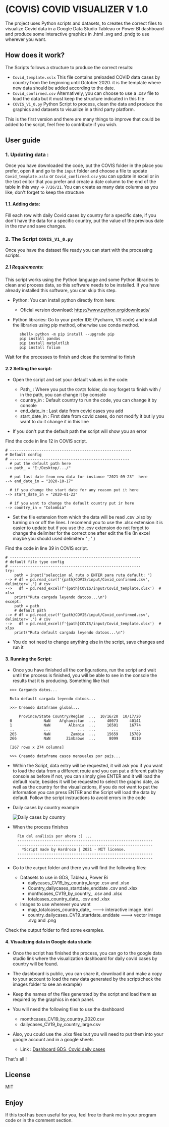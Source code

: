# (COVIS) COVID VISUALIZER V 1.0

The project uses Python scripts and datasets, to creates the correct files to visualize Covid data in a Google Data Studio  Tableau or Power BI dashboard and produce some interactive graphics in .html .svg and .pndg to use wherever you want.

## How does it work?
The Scripts follows a structure to produce the correct results:
 * `Covid_template.xslx` This file contains preloaded COVID data cases by country from the beginning until October 2020. it is the template where new data should be added according to the date.
 * `Covid_confirmed.csv` Alternatively, you can choose to use a .csv file to load the data but it must keep the structure indicated in this file
 * `COVIS_V1_0.py` Python Script to process, clean the data and produce the graphics and datasets to visualize in a third party platform.

This is the first version and there are many things to improve that could be added to the script, feel free to contribute if you wish.

## User guide 

### **1. Updating data :**
  Once you have downloaded the code, put the COVIS folder in the place you prefer, open it and go to the `input` folder and choose a file to update `Covid_template.xslx` or `Covid_confirmed.csv` you can update in excel or in the text editor that you prefer and create a date column to the end of the table in this way -> `7/26/21`.
  You can create as many date columns as you like, don't forget to keep the structure
 
#### **1.1. Adding data:** 
  Fill each row with daily Covid cases by country for a specific date, if you don't have the data for a specific country, put the value of the previous date in the row and save changes.

### **2. The Script `COVIS_V1_0.py`**
Once you have the dataset file ready you can start with the processing scripts.
   
##### **2.1 Requirements:**
  This script works using the Python language and some Python libraries to clean and process data, so this software needs to be installed. If you have already installed this software, you can skip this step.

  + Python:
    You can install python directly from here:

    + Oficial version download: https://www.python.org/downloads/
    
   + Python libraries:
    Go to your prefer IDE (Pycharm, VS code) and install the libraries using pip method, otherwise use conda method.

     ```
        shell> python -m pip install --upgrade pip
        pip install pandas
        pip install matplotlib
        pip install folium
     ``` 
  Wait for the processes to finish and close the terminal to finish


#### **2.2 Setting the script:** 
  + Open the script and set your default values in the code:
    + Path_ : Where you put the `COVIS` folder, do noy forget to finish with / in the path, you can change it by console
    + country_in : Default country to run the code, you can change it by console
    + end_date_in : Last date from covid cases you add
    + start_date_in : First date from covid cases, do not modify it but iy you want to do it change it in this line

  + If you don't put the default path the script will show you an error

  Find the code in line 12 in COVIS script.
  ```
  # ------------------------------------------------------
  # Default config
  # -----------------------------------------------------
    # put the default path here
  --> path_ = "E:/Desktop/.../"

    # put last date from new data for instance "2021-09-23"  here
  --> end_date_in = "2020-10-17" 

    # if you change the start date for any reason put it here
  --> start_date_in = "2020-01-22"

    # if you want to change the default country put ir here
  --> country_in = "Colombia"  
  ```
  + Set the file extension from which the data will be read .csv .xlsx by
  turning on or off the lines. I recomend you to use the .xlsx extension it is easier to update but if you use the .csv extension do not forget to change the delimiter for the correct one after edit the file (In excel maybe you should used delimiter= ' ; ' )

  Find the code in line 39 in COVIS script.

  ```
  # ----------------------------------------------------------
  # default file type config
  # ----------------------------------------------------------
  try:
      path = input("seleccion al ruta o ENTER para ruta default: ")
  --> # df = pd.read_csv(f'{path}COVIS/input/Covid_confirmed.csv', delimiter=',') # csv
  -->   df = pd.read_excel(f'{path}COVIS/input/Covid_template.xlsx')  # xlsx
      print("Ruta cargada leyendo datoos...\n")
  except:
      path = path_
      # default path
  --> # df = pd.read_csv(f'{path}COVIS/input/Covid_confirmed.csv', delimiter=',') # csv
  -->   df = pd.read_excel(f'{path}COVIS/input/Covid_template.xlsx')  # xlsx
      print("Ruta default cargada leyendo datoos...\n")
  ```

  + You do not need to change anything else in the script, save changes and run it

#### **3. Running the Script:** 
  + Once you have finished all the configurations, run the script and wait until the process is finished, you will be able to see in the console the results that it is producing. Something like that
  
  
  ```
    >>> Cargando datos...

    Ruta default cargada leyendo datoos...

    >>> Creando dataframe global...

        Province/State Country/Region  ...  10/16/20  10/17/20
    0              NaN    Afghanistan  ...     40073     40141
    1              NaN        Albania  ...     16501     16774
    ..             ...            ...  ...       ...       ...
    265            NaN         Zambia  ...     15659     15789
    266            NaN       Zimbabwe  ...      8099      8110

    [267 rows x 274 columns]

    >>> Creando dataframe casos mensuales por pais...
  ```

+ Within the Script, data entry will be requested, it will ask you if you want to load the data from a different route and you can put a diferent path by console as before if not, you can simply give ENTER and it will load the default route, besides it will be requested to select the graphs date, as well as the country for the visualizations, if you do not want to put the information you can press ENTER and the Script will load the data by default. Follow the script instructions to avoid errors in the code

+ Daily cases by country example

    ![Daily cases by country](https://github.com/HARDROCO/-COVIS-COVID_VISUALIZER/blob/main/output/Colombia_dailycases_CV19_2020-01-22_2020-10-17.png)

+ When the process finishes
  
  ```
    Fin del análisis por ahora :) ...
    ------------------------------------------------------------
    ------------------------------------------------------------
      *Script made by Hardroco | 2021 - MIT license.
    ------------------------------------------------------------
    ------------------------------------------------------------
  ```    
+ Go to the `output` folder and there you will find the following files:

  + Datasets to use in GDS, Tableau, Power Bi
    + dailycases_CV19_by_country_large .csv and .xlsx
    + Country_dailycases_startdate_enddate .csv and .xlsx
    + monthcases_CV19_by_country_ .csv and .xlsx
    + totalcases_country_date_ .csv and .xlsx
  + Images to use wherever you want
    + map_totalcases_country_date_  ---> interactive image .html
    + country_dailycases_CV19_startdate_enddate ---> vector image .svg  and .png

Check the output folder to find some examples.

#### **4. Visualizing data in Google data studio**

+ Once the script has finished the process, you can go to the google data studio link where the visualization dashboard for daily covid cases by country will be found.
+ The dashboard is public, you can share it, download it and make a copy to your account to load the new data generated by the script(check the images folder to see an example)
+ Keep the names of the files generated by the script and load them as required by the graphics in each panel.
+ You will need the following files to use the dashboard
  + monthcases_CV19_by_country_2020.csv
  + dailycases_CV19_by_country_large.csv

+ Also, you could use the .xlxs files but you will need to put them into your google account and in a google sheets 


  + Link : [Dashboard GDS, Covid daily cases](https://datastudio.google.com/embed/reporting/fb1037f3-c160-40bc-b06c-d1044fb40168/page/AbfGC)


That's all !


License
---------------
MIT 

Enjoy
---------------
If this tool has been useful for you, feel free to thank me in your program code or in the comment section.
